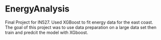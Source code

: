# EnergyAnalysis
 
Final Project for IN527. Used XGBoost to fit energy data for the east coast. The goal of this project was to use data preparation on a large data set then train and predcit the model with XGboost.
